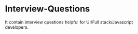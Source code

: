 # Interview-Questions
It contain interview questions helpful for UI/Full stack/Javascript developers.
